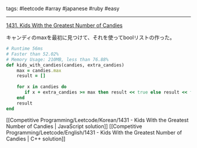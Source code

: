 tags: #leetcode #array #japanese #ruby #easy

<hr />

[1431. Kids With the Greatest Number of Candies](https://leetcode.com/problems/kids-with-the-greatest-number-of-candies/)

キャンディのmaxを最初に見つけて、それを使ってboolリストの作った。

```rb
# Runtime 56ms
# Faster than 52.02%
# Memory Usage: 210MB, less than 76.88%
def kids_with_candies(candies, extra_candies)
    max = candies.max
    result = []
    
    for x in candies do
       if x + extra_candies >= max then result << true else result << false end 
    end
    result
end
```

[[Competitive Programming/Leetcode/Korean/1431 - Kids With the Greatest Number of Candies | JavaScript solution]]
[[Competitive Programming/Leetcode/English/1431 - Kids With the Greatest Number of Candies | C++ solution]]